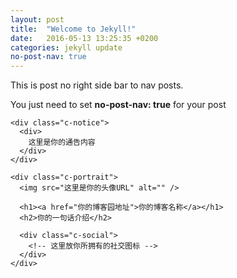 ```yaml
---
layout: post
title:  "Welcome to Jekyll!"
date:   2016-05-13 13:25:35 +0200
categories: jekyll update
no-post-nav: true
---
```


This is post no right side bar to nav posts.

You just need to set **no-post-nav: true** for your post

```
<div class="c-notice">
  <div>
    这里是你的通告内容
  </div>
</div>

<div class="c-portrait">
  <img src="这里是你的头像URL" alt="" />

  <h1><a href="你的博客园地址">你的博客名称</a></h1>
  <h2>你的一句话介绍</h2>

  <div class="c-social">
    <!-- 这里放你所拥有的社交图标 -->
  </div>
</div>
```